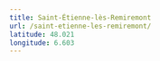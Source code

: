 ```yaml
---
title: Saint-Étienne-lès-Remiremont
url: /saint-etienne-les-remiremont/
latitude: 48.021
longitude: 6.603
---
```


